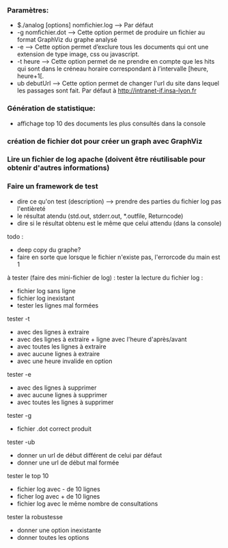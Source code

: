 ### Paramètres:
- $./analog [options] nomfichier.log  -->  Par défaut
- -g nomfichier.dot  -->  Cette option permet de produire un fichier au format GraphViz du graphe analysé
- -e  -->  Cette option permet d’exclure tous les documents qui ont une extension de type image, css ou javascript.
- -t heure  -->  Cette option permet de ne prendre en compte que les hits qui sont dans le créneau horaire correspondant à l’intervalle [heure, heure+1[.
- ub debutUrl  -->  Cette option permet de changer l'url du site dans lequel les passages sont fait. Par défaut à http://intranet-if.insa-lyon.fr

### Génération de statistique:
- affichage top 10 des documents les plus consultés dans la console

### création de fichier dot pour créer un graph avec GraphViz

### Lire un fichier de log apache (doivent être réutilisable pour obtenir d'autres informations)

### Faire un framework de test
- dire ce qu'on test (description) --> prendre des parties du fichier log pas l'entièreté
- le résultat atendu (std.out, stderr.out, *.outfile, Returncode)
- dire si le résultat obtenu est le même que celui attendu (dans la console)

todo :
- deep copy du graphe?
- faire en sorte que lorsque le fichier n'existe pas, l'errorcode du main est 1


à tester (faire des mini-fichier de log) :
tester la lecture du fichier log :
- fichier log sans ligne
- fichier log inexistant
- tester les lignes mal formées

tester -t
- avec des lignes à extraire
- avec des lignes à extraire + ligne avec l'heure d'après/avant
- avec toutes les lignes à extraire
- avec aucune lignes à extraire
- avec une heure invalide en option

tester -e
- avec des lignes à supprimer
- avec aucune lignes à supprimer
- avec toutes les lignes à supprimer

tester -g
- fichier .dot correct produit

tester -ub
- donner un url de début différent de celui par défaut
- donner une url de début mal formée

tester le top 10
- fichier log avec - de 10 lignes
- ficher log avec + de 10 lignes
- fichier log avec le même nombre de consultations

tester la robustesse
- donner une option inexistante
- donner toutes les options
